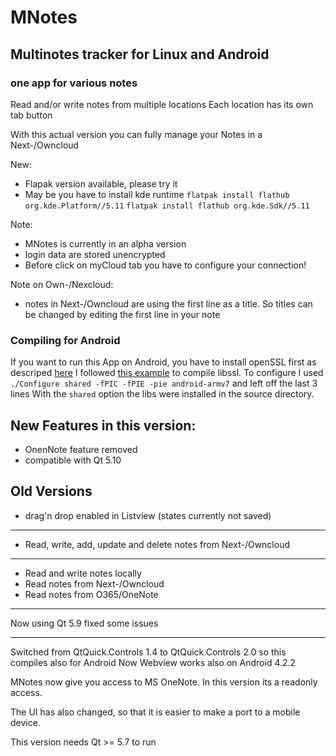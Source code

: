 # MNotes

## Multinotes tracker for Linux and Android
### one app for various notes

Read and/or write notes from multiple locations
Each location has its own tab button

With this actual version you can fully manage your Notes
in a Next-/Owncloud

New:
* Flapak version available, please try it
* May be you have to install kde runtime 
    `flatpak install flathub org.kde.Platform//5.11`
    `flatpak install flathub org.kde.Sdk//5.11`

Note:
* MNotes is currently in an alpha version
* login data are stored unencrypted
* Before click on myCloud tab you have to configure your connection!

Note on Own-/Nexcloud:
* notes in Next-/Owncloud are using the first line as a title.
So titles can be changed by editing the first line in your note

### Compiling for Android

If you want to run this App on Android, you have to install openSSL first as descriped [here](http://doc.qt.io/qt-5/opensslsupport.html)
I followed [this example](https://www.ip6.li/node/52) to compile libssl.
To configure I used `./Configure shared -fPIC -fPIE -pie android-armv7` and left off the last 3 lines
With the `shared` option the libs were installed in the source directory.

**New Features in this version:**
---------------------------------

* OnenNote feature removed
* compatible with Qt 5.10


**Old Versions**
---------------------------------

* drag'n drop enabled in Listview (states currently not saved)

-----------------------------

* Read, write, add, update and delete notes from Next-/Owncloud

-----------------------------

* Read and write notes locally
* Read notes from Next-/Owncloud
* Read notes from O365/OneNote 

-------------------------
Now using Qt 5.9
fixed some issues

-------------------------
Switched from QtQuick.Controls 1.4 to QtQuick.Controls 2.0 so this compiles also for Android
Now Webview works also on Android 4.2.2

MNotes now give you access to MS OneNote.
In this version its a readonly access.


The UI has also changed, so that it is easier to make a port to a mobile device.

This version needs Qt >= 5.7 to run

 
